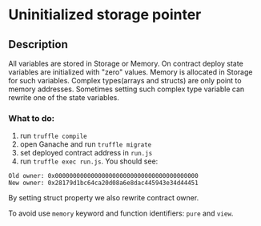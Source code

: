 # Uninitialized storage pointer

## Description

All variables are stored in Storage or Memory. On contract deploy state variables are initialized with "zero" values. Memory is allocated in Storage for such variables. Complex types(arrays and structs) are only point to memory addresses. Sometimes setting such complex type variable can rewrite one of the state variables.

### What to do:

1. run `truffle compile`
2. open Ganache and run `truffle migrate`
3. set deployed contract address in `run.js`
4. run `truffle exec run.js`. You should see:

```
Old owner: 0x0000000000000000000000000000000000000000
New owner: 0x28179d1bc64ca20d08a6e8dac445943e34d44451
```

By setting struct property we also rewrite contract owner.

To avoid use `memory` keyword and function identifiers: `pure` and `view`.